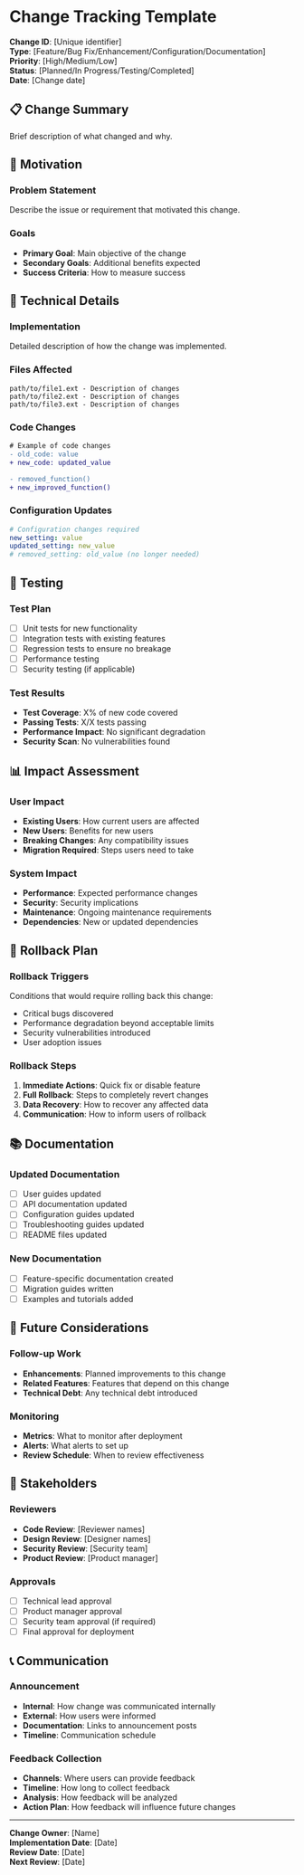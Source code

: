 # Change Tracking Template

**Change ID**: [Unique identifier]  
**Type**: [Feature/Bug Fix/Enhancement/Configuration/Documentation]  
**Priority**: [High/Medium/Low]  
**Status**: [Planned/In Progress/Testing/Completed]  
**Date**: [Change date]  

## 📋 Change Summary

Brief description of what changed and why.

## 🎯 Motivation

### Problem Statement
Describe the issue or requirement that motivated this change.

### Goals
- **Primary Goal**: Main objective of the change
- **Secondary Goals**: Additional benefits expected
- **Success Criteria**: How to measure success

## 🔧 Technical Details

### Implementation
Detailed description of how the change was implemented.

### Files Affected
```
path/to/file1.ext - Description of changes
path/to/file2.ext - Description of changes
path/to/file3.ext - Description of changes
```

### Code Changes
```diff
# Example of code changes
- old_code: value
+ new_code: updated_value

- removed_function()
+ new_improved_function()
```

### Configuration Updates
```yaml
# Configuration changes required
new_setting: value
updated_setting: new_value
# removed_setting: old_value (no longer needed)
```

## 🧪 Testing

### Test Plan
- [ ] Unit tests for new functionality
- [ ] Integration tests with existing features
- [ ] Regression tests to ensure no breakage
- [ ] Performance testing
- [ ] Security testing (if applicable)

### Test Results
- **Test Coverage**: X% of new code covered
- **Passing Tests**: X/X tests passing
- **Performance Impact**: No significant degradation
- **Security Scan**: No vulnerabilities found

## 📊 Impact Assessment

### User Impact
- **Existing Users**: How current users are affected
- **New Users**: Benefits for new users
- **Breaking Changes**: Any compatibility issues
- **Migration Required**: Steps users need to take

### System Impact
- **Performance**: Expected performance changes
- **Security**: Security implications
- **Maintenance**: Ongoing maintenance requirements
- **Dependencies**: New or updated dependencies

## 🔄 Rollback Plan

### Rollback Triggers
Conditions that would require rolling back this change:
- Critical bugs discovered
- Performance degradation beyond acceptable limits
- Security vulnerabilities introduced
- User adoption issues

### Rollback Steps
1. **Immediate Actions**: Quick fix or disable feature
2. **Full Rollback**: Steps to completely revert changes
3. **Data Recovery**: How to recover any affected data
4. **Communication**: How to inform users of rollback

## 📚 Documentation

### Updated Documentation
- [ ] User guides updated
- [ ] API documentation updated
- [ ] Configuration guides updated
- [ ] Troubleshooting guides updated
- [ ] README files updated

### New Documentation
- [ ] Feature-specific documentation created
- [ ] Migration guides written
- [ ] Examples and tutorials added

## 🔮 Future Considerations

### Follow-up Work
- **Enhancements**: Planned improvements to this change
- **Related Features**: Features that depend on this change
- **Technical Debt**: Any technical debt introduced

### Monitoring
- **Metrics**: What to monitor after deployment
- **Alerts**: What alerts to set up
- **Review Schedule**: When to review effectiveness

## 🤝 Stakeholders

### Reviewers
- **Code Review**: [Reviewer names]
- **Design Review**: [Designer names]
- **Security Review**: [Security team]
- **Product Review**: [Product manager]

### Approvals
- [ ] Technical lead approval
- [ ] Product manager approval
- [ ] Security team approval (if required)
- [ ] Final approval for deployment

## 📞 Communication

### Announcement
- **Internal**: How change was communicated internally
- **External**: How users were informed
- **Documentation**: Links to announcement posts
- **Timeline**: Communication schedule

### Feedback Collection
- **Channels**: Where users can provide feedback
- **Timeline**: How long to collect feedback
- **Analysis**: How feedback will be analyzed
- **Action Plan**: How feedback will influence future changes

---

**Change Owner**: [Name]  
**Implementation Date**: [Date]  
**Review Date**: [Date]  
**Next Review**: [Date]